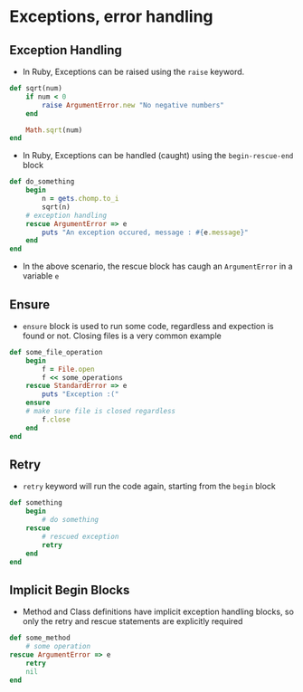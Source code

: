 # Exceptions, error handling

## Exception Handling

* In Ruby, Exceptions can be raised using the ```raise``` keyword.

```ruby
def sqrt(num)
    if num < 0
        raise ArgumentError.new "No negative numbers"
    end

    Math.sqrt(num)
end
```

* In Ruby, Exceptions can be handled (caught) using the ```begin-rescue-end``` block

```ruby
def do_something
    begin
        n = gets.chomp.to_i
        sqrt(n)
    # exception handling
    rescue ArgumentError => e
        puts "An exception occured, message : #{e.message}"
    end
end
```

* In the above scenario, the rescue block has caugh an ```ArgumentError``` in a variable ```e```

## Ensure

* ```ensure``` block is used to run some code, regardless and expection is found or not. Closing files is a very common example

```ruby
def some_file_operation
    begin
        f = File.open
        f << some_operations
    rescue StandardError => e
        puts "Exception :("
    ensure
    # make sure file is closed regardless
        f.close
    end
end
```

## Retry

* ```retry``` keyword will run the code again, starting from the ```begin``` block

```ruby
def something
    begin
        # do something
    rescue
        # rescued exception
        retry
    end
end
```

## Implicit Begin Blocks

* Method and Class definitions have implicit exception handling blocks, so only the retry and rescue statements are explicitly required

```ruby
def some_method
    # some operation
rescue ArgumentError => e
    retry
    nil
end
```